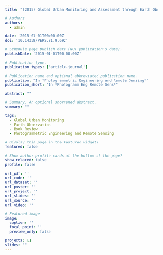 ```yaml
---
title: "(2015) Global Urban Monitoring and Assessment through Earth Observation. Photogrammetric Engineering and Remote Sensing, 81(9), -692 [Book Review]"

# Authors
authors:
  - admin

date: '2015-01-01T00:00:00Z'
doi: '10.14358/PERS.81.9.692'

# Schedule page publish date (NOT publication's date).
publishDate: '2015-01-01T00:00:00Z'

# Publication type.
publication_types: ['article-journal']

# Publication name and optional abbreviated publication name.
publication: "In *Photogrammetric Engineering and Remote Sensing*"
publication_short: "In *Photogramm Eng Remote Sens*"

abstract: ""

# Summary. An optional shortened abstract.
summary: ""

tags:
  - Global Urban Monitoring
  - Earth Observation
  - Book Review
  - Photogrammetric Engineering and Remote Sensing

# Display this page in the Featured widget?
featured: false

# Show author profile cards at the bottom of the page?
show_related: false
profile: false

url_pdf: ''
url_code: ''
url_dataset: ''
url_poster: ''
url_project: ''
url_slides: ''
url_source: ''
url_video: ''

# Featured image
image:
  caption: ''
  focal_point: ''
  preview_only: false

projects: []
slides: ""
---
```

